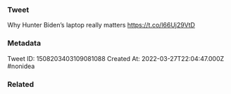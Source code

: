 ### Tweet
Why Hunter Biden’s laptop really matters https://t.co/l66Uj29VtD

### Metadata
Tweet ID: 1508203403109081088
Created At: 2022-03-27T22:04:47.000Z
#nonidea 

### Related

